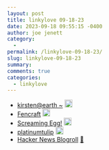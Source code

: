 ```yaml
---
layout: post
title: linkylove 09-18-23
date: 2023-09-18 09:55:15 -0400
author: joe jenett
category:
  - 
permalink: /linkylove-09-18-23/
slug: linkylove-09-18-23
summary: 
comments: true
categories:
  - linkylove
---
```

<ul class="linkylove">
	<li><a title="Kirsten" href="https://10kph.neocities.org/">kirsten@earth ~</a> <a class="normaltext" title="source" href="https://webring.dinhe.net/"><img src="https://iwebthings.joejenett.com/images/left-arrow.png" alt="" width="18"></a></li>
	<li><a title="Fencraft" href="http://fencraft.leprd.space/inner-index.html">Fencraft</a> <a class="normaltext" title="source" href="https://hotlinewebring.club/"><img src="https://iwebthings.joejenett.com/images/left-arrow.png" alt="" width="18"></a></li>
	<li><a title="Sam" href="https://screamingegg.neocities.org/">Screaming Egg!</a> <a class="normaltext" title="source" href="https://void.shroom.ink/"><img src="https://iwebthings.joejenett.com/images/left-arrow.png" alt="" width="18"></a></li>
	<li><a title="platinumtulip | digital garden sanctuary" href="https://platinumtulip.garden/">platinumtulip</a> <a class="normaltext" title="source" href="https://nine-moonbeams.neocities.org/"><img src="https://iwebthings.joejenett.com/images/left-arrow.png" alt="" width="18"></a></li>
	<li><a title="Hacker News Blogroll" href="https://dm.hn/">Hacker News Blogroll</a> <a href="https://pinboard.in/u:cothrun">📌</a></li>
</ul>
<a href="https://brid.gy/publish/mastodon"></a>